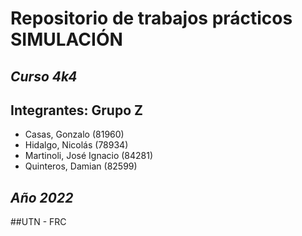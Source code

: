 # Repositorio de trabajos prácticos SIMULACIÓN
## _Curso 4k4_
## Integrantes: Grupo Z

- Casas, Gonzalo (81960)
- Hidalgo, Nicolás (78934)
- Martinoli, José Ignacio (84281)
- Quinteros, Damian (82599)

## _Año 2022_
##UTN - FRC
